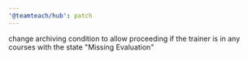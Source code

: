 ```yaml
---
'@teamteach/hub': patch
---
```


change archiving condition to allow proceeding if the trainer is in any courses with the state "Missing Evaluation"
